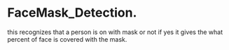 # FaceMask_Detection.
this recognizes that a person is on with mask or not if yes it gives the what percent of face is covered with the mask.
